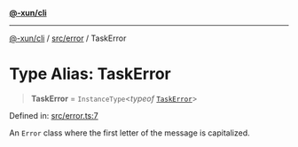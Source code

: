 [**@-xun/cli**](../../../README.md)

***

[@-xun/cli](../../../README.md) / [src/error](../README.md) / TaskError

# Type Alias: TaskError

> **TaskError** = `InstanceType`\<*typeof* [`TaskError`](../variables/TaskError.md)\>

Defined in: [src/error.ts:7](https://github.com/Xunnamius/cli-utils/blob/c0def9bfc356e611437328d29969b8140f590f52/src/error.ts#L7)

An `Error` class where the first letter of the message is capitalized.
